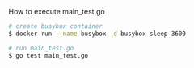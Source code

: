 How to execute main_test.go

```bash
# create busybox container
$ docker run --name busybox -d busybox sleep 3600 

# run main_test.go
$ go test main_test.go
```